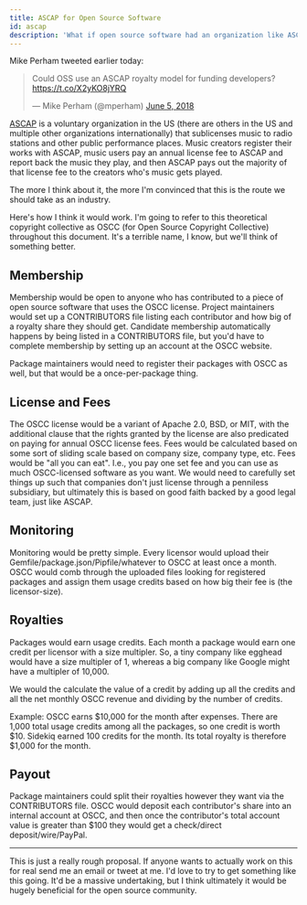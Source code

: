 ```yaml
---
title: ASCAP for Open Source Software
id: ascap
description: 'What if open source software had an organization like ASCAP for distributing royalties?'
---
```


Mike Perham tweeted earlier today:

<blockquote class="twitter-tweet" data-lang="en"><p lang="en" dir="ltr">Could OSS use an ASCAP royalty model for funding developers? <a href="https://t.co/X2yKO8jYRQ">https://t.co/X2yKO8jYRQ</a></p>&mdash; Mike Perham (@mperham) <a href="https://twitter.com/mperham/status/1004033689267793920?ref_src=twsrc%5Etfw">June 5, 2018</a></blockquote> <script async src="https://platform.twitter.com/widgets.js" charset="utf-8"></script>

[ASCAP](https://en.wikipedia.org/wiki/American_Society_of_Composers,_Authors_and_Publishers) is a voluntary organization in the US (there are others in the US and multiple other organizations internationally) that sublicenses music to radio stations and other public performance places. Music creators register their works with ASCAP, music users pay an annual license fee to ASCAP and report back the music they play, and then ASCAP pays out the majority of that license fee to the creators who's music gets played.

The more I think about it, the more I'm convinced that this is the route we should take as an industry.

Here's how I think it would work. I'm going to refer to this theoretical copyright collective as OSCC (for Open Source Copyright Collective) throughout this document.
It's a terrible name, I know, but we'll think of something better.

## Membership

Membership would be open to anyone who has contributed to a piece of open source software that uses the OSCC license.
Project maintainers would set up a CONTRIBUTORS file listing each contributor and how big of a royalty share they should get.
Candidate membership automatically happens by being listed in a CONTRIBUTORS file, but you'd have to complete membership by setting up an account at the OSCC website.

Package maintainers would need to register their packages with OSCC as well, but that would be a once-per-package thing.

## License and Fees
 
The OSCC license would be a variant of Apache 2.0, BSD, or MIT, with the additional clause that the rights granted by the license are also predicated on paying for annual OSCC license fees.
Fees would be calculated based on some sort of sliding scale based on company size, company type, etc.
Fees would be "all you can eat". I.e., you pay one set fee and you can use as much OSCC-licensed software as you want.
We would need to carefully set things up such that companies don't just license through a penniless subsidiary, but ultimately this is based on good faith backed by a good legal team, just like ASCAP.

## Monitoring

Monitoring would be pretty simple.
Every licensor would upload their Gemfile/package.json/Pipfile/whatever to OSCC at least once a month.
OSCC would comb through the uploaded files looking for registered packages and assign them usage credits based on how big their fee is (the licensor-size).

## Royalties

Packages would earn usage credits.
Each month a package would earn one credit per licensor with a size multipler.
So, a tiny company like egghead would have a size multipler of 1, whereas a big company like Google might have a multipler of 10,000.

We would the calculate the value of a credit by adding up all the credits and all the net monthly OSCC revenue and dividing by the number of credits.

Example: OSCC earns $10,000 for the month after expenses. There are 1,000 total usage credits among all the packages, so one credit is worth $10.
Sidekiq earned 100 credits for the month.
Its total royalty is therefore $1,000 for the month.

## Payout

Package maintainers could split their royalties however they want via the CONTRIBUTORS file.
OSCC would deposit each contributor's share into an internal account at OSCC, and then once the contributor's total account value is greater than $100 they would get a check/direct deposit/wire/PayPal.

---

This is just a really rough proposal. If anyone wants to actually work on this for real send me an email or tweet at me. I'd love to try to get something like this going. It'd be a massive undertaking, but I think ultimately it would be hugely beneficial for the open source community.

